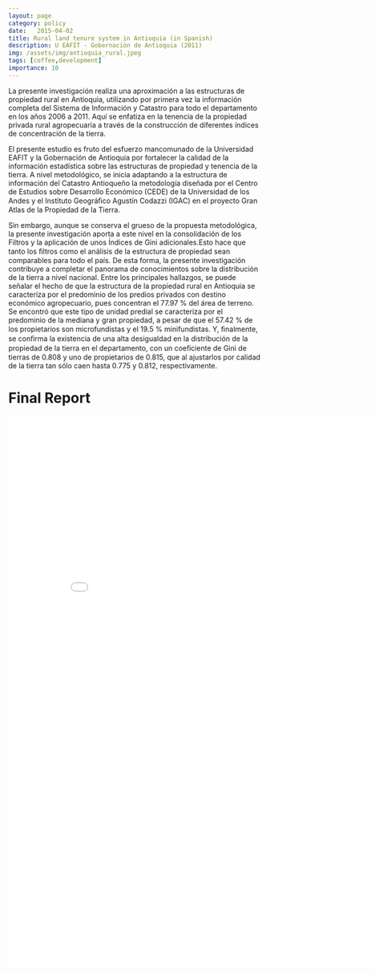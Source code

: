 ```yaml
---
layout: page
category: policy
date:   2015-04-02
title: Rural land tenure system in Antioquia (in Spanish)
description: U EAFIT - Gobernación de Antioquia (2011)
img: /assets/img/antioquia_rural.jpeg
tags: [coffee,development]
importance: 10
---
```


La presente investigación realiza una aproximación a las estructuras de propiedad rural en Antioquia, utilizando por primera vez la información completa del Sistema de Información y Catastro para todo el departamento en los años 2006 a 2011.
Aquí se enfatiza en la tenencia de la propiedad privada rural agropecuaria a través de la construcción de diferentes índices de concentración de la tierra.

El presente estudio es fruto del esfuerzo mancomunado de la Universidad EAFIT y la Gobernación de Antioquia por fortalecer la calidad de la información estadística sobre las estructuras de propiedad y tenencia de la tierra. A nivel metodológico, se inicia adaptando a la estructura de información del Catastro Antioqueño la metodología diseñada por el Centro de Estudios sobre Desarrollo Económico (CEDE) de la Universidad de los Andes y el Instituto Geográﬁco Agustín Codazzi (IGAC) en el proyecto Gran Atlas de la Propiedad de la Tierra.

Sin embargo, aunque se conserva el grueso de la propuesta metodológica, la presente investigación aporta a este nivel en la consolidación de los Filtros y la aplicación de unos Índices de Gini adicionales.Esto hace que tanto los ﬁltros como el análisis de la estructura de propiedad sean comparables para todo el país. De esta forma, la presente investigación contribuye a completar el panorama de conocimientos sobre la distribución de la tierra a nivel nacional. Entre los principales hallazgos, se puede señalar el hecho de que la estructura de la propiedad rural en Antioquia se caracteriza por el predominio de los predios privados con destino económico agropecuario, pues concentran el 77.97 % del área de terreno. Se encontró que este tipo de unidad predial se caracteriza por el predominio de la mediana y gran propiedad, a pesar de que el 57.42 % de los propietarios son microfundistas y el 19.5 % minifundistas. Y, ﬁnalmente, se conﬁrma la existencia de una alta desigualdad en la distribución de la propiedad de la tierra en el departamento, con un coeﬁciente de Gini de tierras de 0.808 y uno de propietarios de 0.815, que al ajustarlos por calidad de la tierra tan sólo caen hasta 0.775 y 0.812, respectivamente.


# Final Report

<iframe id="fred" style="border:0px solid #666CCD" title="PDF in an i-Frame" src="{{ site.baseurl }}/assets/pdf/Informe_Catastro.pdf" frameborder="0" scrolling="auto" height="1100" width="850" ></iframe>
